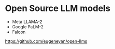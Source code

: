 # Open Source LLM models

- Meta LLAMA-2
-  Google PaLM-2
- Falcon

https://github.com/eugeneyan/open-llms



